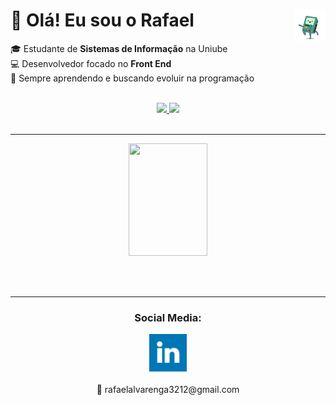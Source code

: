 <h1 align="left">
  👋 Olá! Eu sou o Rafael
  <img align="right" src="https://github.com/RafaelPalomino18/RafaelPalomino18/blob/main/Assents/BMO.gif?raw=true" height="50px" />
</h1>

🎓 Estudante de **Sistemas de Informação** na Uniube  
💻 Desenvolvedor focado no **Front End**  
🚀 Sempre aprendendo e buscando evoluir na programação

<br/>

<div align="center">
  <a href="https://github.com/RafaelPalomino18">
    <img loading="lazy" height="150em" src="https://github-readme-stats.vercel.app/api?username=RafaelPalomino18&show_icons=true&theme=aura&include_all_commits=true&count_private=true"/>
    <img loading="lazy" height="150em" src="https://github-readme-stats.vercel.app/api/top-langs/?username=RafaelPalomino18&layout=compact&theme=aura"/>
  </a>
</div>

<br/>
<hr/>

<div align="center">
  <img height="180em" width="50%" src="https://github-readme-streak-stats.herokuapp.com/?user=RafaelPalomino18&theme=aura">
</div>

<br/><br/>
<hr/>

<div align="center">
  <h3>Social Media:</h3>
  <a href="https://www.linkedin.com/in/rafael-alvarenga-050912347">
    <img height="60em" src="https://github.com/edent/SuperTinyIcons/blob/master/images/svg/linkedin.svg?raw=true" alt="LinkedIn" />
  </a>
  <br/><br/>
  📧 rafaelalvarenga3212@gmail.com
</div>
